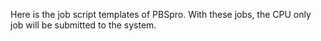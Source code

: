 Here is the job script templates of PBSpro. With these jobs, the CPU only job will be submitted to the system. 

